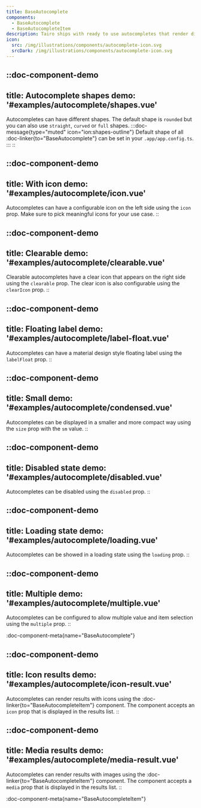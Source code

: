 ```yaml
---
title: BaseAutocomplete
components:
  - BaseAutocomplete
  - BaseAutocompleteItem
description: Tairo ships with ready to use autocompletes that render different kinds of lists, ranging from text to complex media objects.
icon:
  src: /img/illustrations/components/autocomplete-icon.svg
  srcDark: /img/illustrations/components/autocomplete-icon.svg
---
```



::doc-component-demo
---
title: Autocomplete shapes
demo: '#examples/autocomplete/shapes.vue'
---
Autocompletes can have different shapes. The default shape is `rounded` but you can also use `straight`, `curved` or `full` shapes.
:::doc-message{type="muted" icon="ion:shapes-outline"}
Default shape of all :doc-linker{to="BaseAutocomplete"} can be set in your `.app/app.config.ts`.
:::
::


::doc-component-demo
---
title: With icon
demo: '#examples/autocomplete/icon.vue'
---
Autocompletes can have a configurable icon on the left side using the `icon` prop. Make sure to pick meaningful icons for your use case.
::

::doc-component-demo
---
title: Clearable
demo: '#examples/autocomplete/clearable.vue'
---
Clearable autocompletes have a clear icon that appears on the right side using the `clearable` prop. The clear icon is also configurable using the `clearIcon` prop.
::



::doc-component-demo
---
title: Floating label
demo: '#examples/autocomplete/label-float.vue'
---
Autocompletes can have a material design style floating label using the `labelFloat` prop.
::


::doc-component-demo
---
title: Small
demo: '#examples/autocomplete/condensed.vue'
---
Autocompletes can be displayed in a smaller and more compact way using the `size` prop with the `sm` value.
::


::doc-component-demo
---
title: Disabled state
demo: '#examples/autocomplete/disabled.vue'
---
Autocompletes can be disabled using the `disabled` prop.
::

::doc-component-demo
---
title: Loading state
demo: '#examples/autocomplete/loading.vue'
---
Autocompletes can be showed in a loading state using the `loading` prop.
::


::doc-component-demo
---
title: Multiple
demo: '#examples/autocomplete/multiple.vue'
---
Autocompletes can be configured to allow multiple value and item selection using the `multiple` prop.
::


:doc-component-meta{name="BaseAutocomplete"}




::doc-component-demo
---
title: Icon results
demo: '#examples/autocomplete/icon-result.vue'
---
Autocompletes can render results with icons using the :doc-linker{to="BaseAutocompleteItem"} component. The component accepts an `icon` prop that is displayed in the results list.
::


::doc-component-demo
---
title: Media results
demo: '#examples/autocomplete/media-result.vue'
---
Autocompletes can render results with images using the :doc-linker{to="BaseAutocompleteItem"} component. The component accepts a `media` prop that is displayed in the results list.
::




:doc-component-meta{name="BaseAutocompleteItem"}